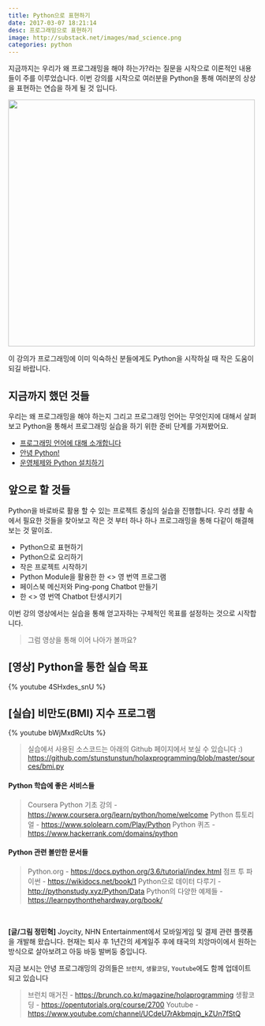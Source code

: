 ```yaml
---
title: Python으로 표현하기
date: 2017-03-07 18:21:14
desc: 프로그래밍으로 표현하기
image: http://substack.net/images/mad_science.png
categories: python
---
```


지금까지는 우리가 왜 프로그래밍을 해야 하는가?라는 질문을 시작으로 이론적인 내용들이 주를 이루었습니다. 이번 강의를 시작으로 여러분을 Python을 통해 여러분의 상상을 표현하는 연습을 하게 될 것 입니다.

<!--more-->

<img src='http://substack.net/images/mad_science.png' width='500' />

이 강의가 프로그래밍에 이미 익숙하신 분들에게도 Python을 시작하실 때 작은 도움이 되길 바랍니다.

## 지금까지 했던 것들

 우리는 왜 프로그래밍을 해야 하는지 그리고 프로그래밍 언어는 무엇인지에 대해서 살펴보고 Python을 통해서 프로그래밍 실습을 하기 위한 준비 단계를 가져봤어요.

- [프로그래밍 언어에 대해 소개합니다](http://holaxprogramming.com/2017/03/06/hola-programming-programming-language/)
- [안녕 Python!](http://holaxprogramming.com/2017/03/14/hola-programming-hola-python/)
- [운영체제와 Python 설치하기](http://holaxprogramming.com/2017/03/19/hola-programming-installation-python/)

## 앞으로 할 것들

Python을 바로바로 활용 할 수 있는 프로젝트 중심의 실습을 진행합니다. 우리 생활 속에서 필요한 것들을 찾아보고 작은 것 부터 하나 하나 프로그래밍을 통해 다같이 해결해 보는 것 말이죠.

- Python으로 표현하기
- Python으로 요리하기
- 작은 프로젝트 시작하기
- Python Module을 활용한 한 <> 영 번역 프로그램
- 페이스북 메신저와 Ping-pong Chatbot 만들기
- 한 <> 영 번역 Chatbot 탄생시키기

이번 강의 영상에서는 실습을 통해 얻고자하는 구체적인 목표를 설정하는 것으로 시작합니다.

> 그럼 영상을 통해 이어 나아가 볼까요?

## [영상] Python을 통한 실습 목표

{% youtube 4SHxdes_snU %}

## [실습] 비만도(BMI) 지수 프로그램

{% youtube bWjMxdRcUts %}

> 실습에서 사용된 소스코드는 아래의 Github 페이지에서 보실 수 있습니다 :)
https://github.com/stunstunstun/holaxprogramming/blob/master/sources/bmi.py

#### Python 학습에 좋은 서비스들

> Coursera Python 기초 강의 - https://www.coursera.org/learn/python/home/welcome
Python 튜토리얼 - https://www.sololearn.com/Play/Python
Python 퀴즈 - https://www.hackerrank.com/domains/python

#### Python 관련 볼만한 문서들

> Python.org - https://docs.python.org/3.6/tutorial/index.html
점프 투 파이썬 - https://wikidocs.net/book/1
Python으로 데이터 다루기 - http://pythonstudy.xyz/Python/Data
Python의 다양한 예제들 - https://learnpythonthehardway.org/book/

<br>

**[글/그림 정민혁]**
Joycity, NHN Entertainment에서 모바일게임 및 결제 관련 플랫폼을 개발해 왔습니다. 현재는 퇴사 후 1년간의 세계일주 후에 태국의 치앙마이에서 원하는 방식으로 살아보려고 아둥 바둥 발버둥 중입니다.

지금 보시는 안녕 프로그래밍의 강의들은 `브런치`, `생활코딩`, `Youtube`에도 함께 업데이트 되고 있습니다
> 브런치 매거진 - https://brunch.co.kr/magazine/holaprogramming
생활코딩 - https://opentutorials.org/course/2700
Youtube - https://www.youtube.com/channel/UCdeU7rAkbmqjn_kZUn7fStQ
